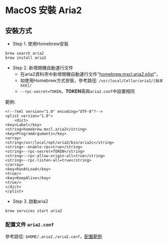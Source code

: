 # MacOS 安裝 Aria2

## 安裝方式

- Step 1. 使用Homebrew安裝

```
brew search aria2
brew install aria2
```

- Step 2. 新增開機自動運行文件
  - 在aria2資料夾中新增開機自動運行文件"[homebrew.mxcl.aria2.plist](homebrew.mxcl.aria2.plist)"，
  - 如使用Homebrew方式安裝，參考路徑: `/usr/local/Cellar/aria2/[版本XXX]/`
  - `--rpc-secret=TOKEN`，**TOKEN**需與`aria2.conf`中設置相同

範例:

```plist
<!--?xml version="1.0" encoding="UTF-8"?-->
<plist version="1.0">
    <dict>
<key>Label</key>
<string>homebrew.mxcl.aria2</string>
<key>ProgramArguments</key>
<array>
<string>/usr/local/opt/aria2/bin/aria2c</string>
<string>--enable-rpc=true</string>
<string>--rpc-secret=TOKEN</string>
<string>--rpc-allow-origin-all=true</string>
<string>--rpc-listen-all=true</string>
</array>
<key>RunAtLoad</key>
<true/>
<key>KeepAlive</key>
<true/>
</dict>
</plist>
```



- Step 3. 啟動aria2

```
brew services start aria2
```

### 配置文件 `aria2.conf`

參考路徑: `$HOME/.aria2./aria2.conf`，[配置範例](aria2.conf)
